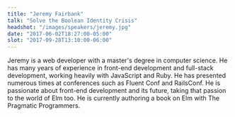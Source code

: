 ```yaml
---
title: "Jeremy Fairbank"
talk: "Solve the Boolean Identity Crisis"
headshot: "/images/speakers/jeremy.jpg"
date: "2017-06-02T18:27:00-05:00"
slot: "2017-09-28T13:10:00-06:00"
---
```


Jeremy is a web developer with a master's degree in computer science. He has many years of experience in front-end development and full-stack development, working heavily with JavaScript and Ruby. He has presented numerous times at conferences such as Fluent Conf and RailsConf. He is passionate about front-end development and its future, taking that passion to the world of Elm too. He is currently authoring a book on Elm with The Pragmatic Programmers.

<!--more-->
